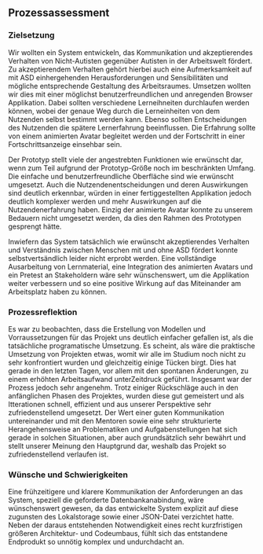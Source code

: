 ## Prozessassessment

### Zielsetzung

Wir wollten ein System entwickeln, das Kommunikation und akzeptierendes Verhalten von Nicht-Autisten gegenüber Autisten in der Arbeitswelt fördert. Zu akzeptierendem Verhalten gehört hierbei auch eine Aufmerksamkeit auf mit ASD einhergehenden Herausforderungen und Sensibilitäten und mögliche entsprechende Gestaltung des Arbeitsraumes.
Umsetzen wollten wir dies mit einer möglichst benutzerfreundlichen und anregenden Browser Applikation. Dabei sollten verschiedene Lerneihneiten durchlaufen werden können, wobei der genaue Weg durch die Lerneinheiten von dem Nutzenden selbst bestimmt werden kann. Ebenso sollten Entscheidungen des Nutzenden die spätere Lernerfahrung beeinflussen. Die Erfahrung sollte von einem animierten Avatar begleitet werden und der Fortschritt in einer Fortschrittsanzeige einsehbar sein.

Der Prototyp stellt viele der angestrebten Funktionen wie erwünscht dar, wenn zum Teil aufgrund der Prototyp-Größe noch im beschränkten Umfang. Die einfache und benutzerfreundliche Oberfläche sind wie erwünscht umgesetzt. Auch die Nutzendenentscheidungen und deren Auswirkungen sind deutlich erkennbar, würden in einer fertiggestellten Applikation jedoch deutlich komplexer werden und mehr Auswirkungen auf die Nutzendenerfahrung haben.
Einzig der animierte Avatar konnte zu unserem Bedauern nicht umgesetzt werden, da dies den Rahmen des Prototypen gesprengt hätte.

Inwiefern das System tatsächlich wie erwünscht akzeptierendes Verhalten und Verständnis zwischen Menschen mit und ohne ASD fördert konnte selbstvertsändlich leider nicht erprobt werden. Eine vollständige Ausarbeitung von Lernmaterial, eine Integration des animierten Avatars und ein Pretest an Stakeholdern wäre sehr wünschenswert, um die Applikation weiter verbessern und so eine positive Wirkung auf das Miteinander am Arbeitsplatz haben zu können. 

### Prozessreflektion

Es war zu beobachten, dass die Erstellung von Modellen und Vorraussetzungen für das Projekt uns deutlich einfacher gefallen ist, als die tatsächliche programatische Umsetzung. Es scheint, als wäre die praktische Umsetzung von Projekten etwas, womit wir alle im Studium noch nicht zu sehr konfrontiert wurden und gleichzeitig einige Tücken birgt. Dies hat gerade in den letzten Tagen, vor allem mit den spontanen Änderungen, zu einem erhöhten Arbeitsaufwand unterZeitdruck geführt.
Insgesamt war der Prozess jedoch sehr angenehm. Trotz einiger Rückschläge auch in den anfänglichen Phasen des Projektes, wurden diese gut gemeistert und als Itterationen schnell, effizient und aus unserer Perspektive sehr zufriedenstellend umgesetzt. Der Wert einer guten Kommunikation untereinander und mit den Mentoren sowie eine sehr strukturierte Herangehensweise an Problematiken und Aufgabenstellungen hat sich gerade in solchen Situationen, aber auch grundsätzlich sehr bewährt und stellt unserer Meinung den Hauptgrund dar, weshalb das Projekt so zufriedenstellend verlaufen ist. 

### Wünsche und Schwierigkeiten

Eine frühzeitigere und klarere Kommunikation der Anforderungen an das System, speziell die geforderte Datenbankanabindung, wäre wünschenswert gewesen, da das entwickelte System explizit auf diese zugunsten des Lokalstorage sowie einer JSON-Datei verzichtet hatte. Neben der daraus entstehenden Notwendigkeit eines recht kurzfristigen größeren Architektur- und Codeumbaus, fühlt sich das entstandene Endprodukt so unnötig komplex und undurchdacht an.
